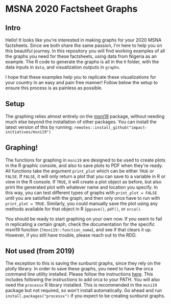 # MSNA 2020 Factsheet Graphs

## Intro

Hello! It looks like you're interested in making graphs for your 2020 MSNA factsheets. Since we both share the same passion, I'm here to help you on this beautiful journey. In this repository you will find working examples of all the graphs you need for these factsheets, using data from Nigeria as an example. The R code to generate the graphs is all in the `R` folder, with the data inputs in `data`, and visualization outputs in `graphs`.

I hope that these examples help you to replicate these visualizations for your country in an easy and pain free manner! Follow below the setup to ensure this process is as painless as possible.

## Setup

The graphing relies almost entirely on the [msni19](https://github.com/impact-initiatives/msni19) package, without needing much else beyond the installation of other packages. You can install the latest version of this by running: `remotes::install_github("impact-initiatives/msni19")`

## Graphing!

The functions for graphing in `msni19` are designed to be used to create plots in the R graphic console, and also to save plots to PDF when they're ready. All functions take the argument `print_plot` which can be either `TRUE` or `FALSE`. If `FALSE`, it will only return a plot that you can save to a variable in R or view in the R console. If `TRUE`, it will create a plot object as before, but also print the generated plot with whatever name and location you specify. In this way, you can test different types of graphs with `print_plot = FALSE` until you are satisfied with the graph, and then only once have to run with `print_plot = TRUE`. Similarly, you could manually save the plot using any methods available for that object in R (`ggsave()`, `pdf()`, or `orca()`.

You should be ready to start graphing on your own now. If you seem to fail in replicating a certain graph, check the documentation for the specific msni19 function (`?msni19::function_name`), and see if that clears it up. However, if you still have trouble, please reach out to the RDD.

## Not used (from 2019)

The exception to this is saving the sunburst graphs, since they rely on the plotly library. In order to save these graphs, you need to have the orca command line utility installed. Please follow the instructions [here](https://github.com/plotly/orca#installation). This includes following the instructions to add orca to your PATH. You will also need the `processx` R library installed. This is recommended in the `msni19` package but not required, so won't install automatically. Go ahead and run `install.packages("processx")` if you expect to be creating sunburst graphs.

